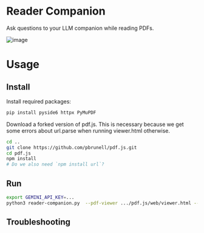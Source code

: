 # Reader Companion

Ask questions to your LLM companion while reading PDFs.

![image](https://github.com/user-attachments/assets/8606ac65-feba-46a7-875d-40139ea728dc)

# Usage

## Install

Install required packages:

```bash
pip install pyside6 httpx PyMuPDF
```

Download a forked version of pdf.js. This is necessary because we get some errors about url.parse when running viewer.html otherwise.

```bash
cd ..
git clone https://github.com/pbrunell/pdf.js.git
cd pdf.js
npm install
# Do we also need `npm install url`?
```

## Run

```bash
export GEMINI_API_KEY=...
python3 reader-companion.py  --pdf-viewer .../pdf.js/web/viewer.html --file examples/2404.16130v2.pdf --settings examples/settings.json
```

## Troubleshooting


